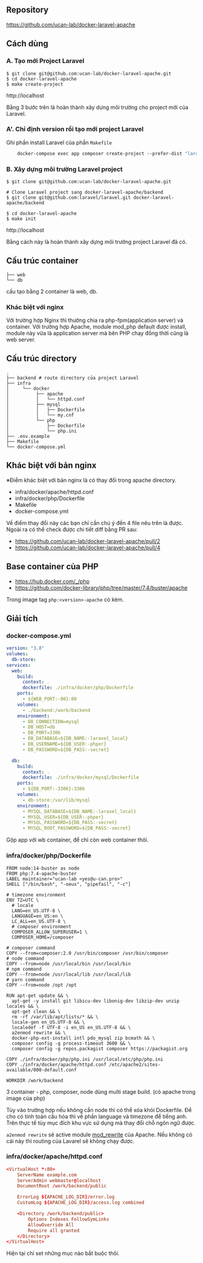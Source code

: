 ## Repository

https://github.com/ucan-lab/docker-laravel-apache

## Cách dùng

### A. Tạo mới Project Laravel

```shell-session
$ git clone git@github.com:ucan-lab/docker-laravel-apache.git
$ cd docker-laravel-apache
$ make create-project
```

http://localhost

Bằng 3 bước trên là hoàn thành xây dựng môi trường cho project mới của Laravel.

### A'. Chỉ định version rồi tạo mới project Laravel

Ghi phần install Laravel của phần `Makefile` 

```Makefile
    docker-compose exec app composer create-project --prefer-dist "laravel/laravel=6.*" .
```

### B. Xây dựng môi trường Laravel project

```shell-session
$ git clone git@github.com:ucan-lab/docker-laravel-apache.git

# Clone Laravel project sang docker-laravel-apache/backend 
$ git clone git@github.com:laravel/laravel.git docker-laravel-apache/backend

$ cd docker-laravel-apache
$ make init
```

http://localhost

Bằng cách này là hoàn thành xây dựng môi trường project Laravel đã có.

## Cấu trúc container

```
├── web
└── db
```

cấu tạo bằng 2 container là web, db.

### Khác biệt với nginx

Với trường hợp Nginx thì thường chia ra php-fpm(application server) và container.
Với trường hợp Apache, module mod_php default được install, module này vừa là application server mà bên PHP chạy đồng thời cũng là web server.

## Cấu trúc directory

```
.
├── backend # route directory của project Laravel
├── infra
│     └── docker
│          ├── apache
│          │   └── httpd.conf
│          ├── mysql
│          │   ├── Dockerfile
│          │   └── my.cnf
│          └── php
│              ├── Dockerfile
│              └── php.ini
├── .env.example
├── Makefile
└── docker-compose.yml
```

## Khác biệt với bản nginx

※Điểm khác biệt với bản nginx là có thay đổi trong apache directory.

- infra/docker/apache/httpd.conf
- infra/docker/php/Dockerfile
- Makefile
- docker-compose.yml

Về điểm thay đổi này các bạn chỉ cần chú ý đến 4 file nêu trên là được.
Ngoài ra có thể check được chi tiết diff bằng PR sau:

- https://github.com/ucan-lab/docker-laravel-apache/pull/2
- https://github.com/ucan-lab/docker-laravel-apache/pull/4

## Base container của PHP

- https://hub.docker.com/_/php
- https://github.com/docker-library/php/tree/master/7.4/buster/apache

Trong image tag `php:<version>-apache` có kèm.

## Giải tích

### docker-compose.yml

```yaml
version: "3.8"
volumes:
  db-store:
services:
  web:
    build:
      context: .
      dockerfile: ./infra/docker/php/Dockerfile
    ports:
      - ${WEB_PORT:-80}:80
    volumes:
      - ./backend:/work/backend
    environment:
      - DB_CONNECTION=mysql
      - DB_HOST=db
      - DB_PORT=3306
      - DB_DATABASE=${DB_NAME:-laravel_local}
      - DB_USERNAME=${DB_USER:-phper}
      - DB_PASSWORD=${DB_PASS:-secret}

  db:
    build:
      context: .
      dockerfile: ./infra/docker/mysql/Dockerfile
    ports:
      - ${DB_PORT:-3306}:3306
    volumes:
      - db-store:/var/lib/mysql
    environment:
      - MYSQL_DATABASE=${DB_NAME:-laravel_local}
      - MYSQL_USER=${DB_USER:-phper}
      - MYSQL_PASSWORD=${DB_PASS:-secret}
      - MYSQL_ROOT_PASSWORD=${DB_PASS:-secret}
```

Gộp app với wb container, để chỉ còn web container thôi.

### infra/docker/php/Dockerfile

```Dockerfile:infra/docker/php/Dockerfile
FROM node:14-buster as node
FROM php:7.4-apache-buster
LABEL maintainer="ucan-lab <yes@u-can.pro>"
SHELL ["/bin/bash", "-oeux", "pipefail", "-c"]

# timezone environment
ENV TZ=UTC \
  # locale
  LANG=en_US.UTF-8 \
  LANGUAGE=en_US:en \
  LC_ALL=en_US.UTF-8 \
  # composer environment
  COMPOSER_ALLOW_SUPERUSER=1 \
  COMPOSER_HOME=/composer

# composer command
COPY --from=composer:2.0 /usr/bin/composer /usr/bin/composer
# node command
COPY --from=node /usr/local/bin /usr/local/bin
# npm command
COPY --from=node /usr/local/lib /usr/local/lib
# yarn command
COPY --from=node /opt /opt

RUN apt-get update && \
  apt-get -y install git libicu-dev libonig-dev libzip-dev unzip locales && \
  apt-get clean && \
  rm -rf /var/lib/apt/lists/* && \
  locale-gen en_US.UTF-8 && \
  localedef -f UTF-8 -i en_US en_US.UTF-8 && \
  a2enmod rewrite && \
  docker-php-ext-install intl pdo_mysql zip bcmath && \
  composer config -g process-timeout 3600 && \
  composer config -g repos.packagist composer https://packagist.org

COPY ./infra/docker/php/php.ini /usr/local/etc/php/php.ini
COPY ./infra/docker/apache/httpd.conf /etc/apache2/sites-available/000-default.conf

WORKDIR /work/backend
```

3 container - php, composer, node dùng multi stage build.
(có apache trong image của php)

Tùy vào trường hợp nếu không cần node thì có thể xóa khỏi Dockerfile.
Để cho có tính toàn cầu hóa thì về phần language và timezone để tiếng anh.
Trên thực tế tùy mục đích khu vực sử dụng mà thay đổi chỗ ngôn ngữ được.

`a2enmod rewrite` sẽ active module [mod_rewrite](http://httpd.apache.org/docs/current/mod/mod_rewrite.html) của Apache.
Nếu không có cái này thì routing của Lavarel sẽ không chạy được.

### infra/docker/apache/httpd.conf

```conf:infra/docker/apache/httpd.conf
<VirtualHost *:80>
    ServerName example.com
    ServerAdmin webmaster@localhost
    DocumentRoot /work/backend/public

    ErrorLog ${APACHE_LOG_DIR}/error.log
    CustomLog ${APACHE_LOG_DIR}/access.log combined

    <Directory /work/backend/public>
        Options Indexes FollowSymLinks
        AllowOverride All
        Require all granted
    </Directory>
</VirtualHost>
```

Hiện tại chỉ set những mục nào bắt buộc thôi.
